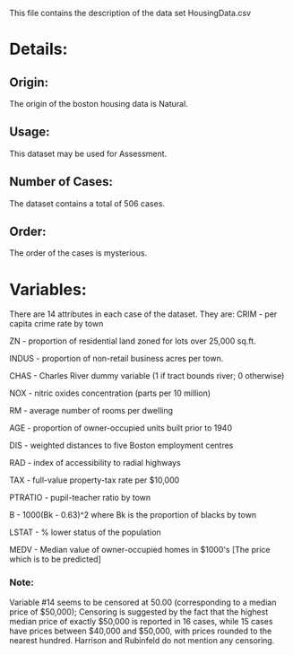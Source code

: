 This file contains the description of the data set HousingData.csv

# Details:
## Origin:
The origin of the boston housing data is Natural.

## Usage:
This dataset may be used for Assessment.

## Number of Cases:
The dataset contains a total of 506 cases.

## Order:
The order of the cases is mysterious.

# Variables:
There are 14 attributes in each case of the dataset. They are:
CRIM - per capita crime rate by town

ZN - proportion of residential land zoned for lots over 25,000 sq.ft.

INDUS - proportion of non-retail business acres per town.

CHAS - Charles River dummy variable (1 if tract bounds river; 0 otherwise)

NOX - nitric oxides concentration (parts per 10 million)

RM - average number of rooms per dwelling

AGE - proportion of owner-occupied units built prior to 1940

DIS - weighted distances to five Boston employment centres

RAD - index of accessibility to radial highways

TAX - full-value property-tax rate per $10,000

PTRATIO - pupil-teacher ratio by town

B - 1000(Bk - 0.63)^2 where Bk is the proportion of blacks by town

LSTAT - % lower status of the population

MEDV - Median value of owner-occupied homes in $1000's [The price which is to be predicted]

### Note:
Variable #14 seems to be censored at 50.00 (corresponding to a median price of $50,000); Censoring is suggested by the fact that the highest median price of exactly $50,000 is reported in 16 cases, while 15 cases have prices between $40,000 and $50,000, with prices rounded to the nearest hundred. Harrison and Rubinfeld do not mention any censoring.
